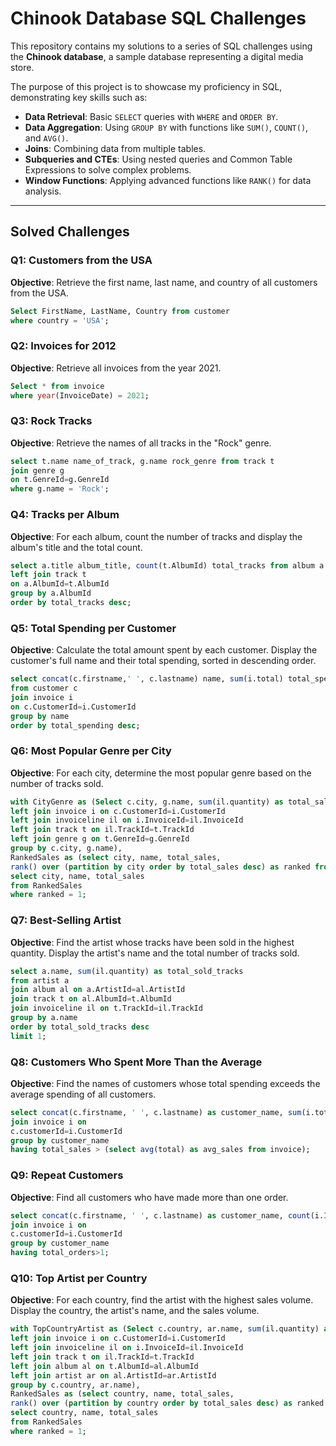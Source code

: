 # Chinook Database SQL Challenges

This repository contains my solutions to a series of SQL challenges using the **Chinook database**, a sample database representing a digital media store.

The purpose of this project is to showcase my proficiency in SQL, demonstrating key skills such as:

  * **Data Retrieval**: Basic `SELECT` queries with `WHERE` and `ORDER BY`.
  * **Data Aggregation**: Using `GROUP BY` with functions like `SUM()`, `COUNT()`, and `AVG()`.
  * **Joins**: Combining data from multiple tables.
  * **Subqueries and CTEs**: Using nested queries and Common Table Expressions to solve complex problems.
  * **Window Functions**: Applying advanced functions like `RANK()` for data analysis.

-----

## Solved Challenges

### Q1: Customers from the USA

**Objective**: Retrieve the first name, last name, and country of all customers from the USA.

```sql
Select FirstName, LastName, Country from customer
where country = 'USA';
```

### Q2: Invoices for 2012

**Objective**: Retrieve all invoices from the year 2021.

```sql
Select * from invoice
where year(InvoiceDate) = 2021;
```

### Q3: Rock Tracks

**Objective**: Retrieve the names of all tracks in the "Rock" genre.

```sql
select t.name name_of_track, g.name rock_genre from track t
join genre g 
on t.GenreId=g.GenreId
where g.name = 'Rock';
```

### Q4: Tracks per Album

**Objective**: For each album, count the number of tracks and display the album's title and the total count.

```sql
select a.title album_title, count(t.AlbumId) total_tracks from album a
left join track t
on a.AlbumId=t.AlbumId
group by a.AlbumId
order by total_tracks desc;
```

### Q5: Total Spending per Customer

**Objective**: Calculate the total amount spent by each customer. Display the customer's full name and their total spending, sorted in descending order.

```sql
select concat(c.firstname,' ', c.lastname) name, sum(i.total) total_spending
from customer c 
join invoice i 
on c.CustomerId=i.CustomerId 
group by name
order by total_spending desc;
```

### Q6: Most Popular Genre per City

**Objective**: For each city, determine the most popular genre based on the number of tracks sold.

```sql
with CityGenre as (Select c.city, g.name, sum(il.quantity) as total_sales from customer c
left join invoice i on c.CustomerId=i.CustomerId
left join invoiceline il on i.InvoiceId=il.InvoiceId
left join track t on il.TrackId=t.TrackId
left join genre g on t.GenreId=g.GenreId
group by c.city, g.name), 
RankedSales as (select city, name, total_sales,
rank() over (partition by city order by total_sales desc) as ranked from CityGenre)
select city, name, total_sales
from RankedSales
where ranked = 1;
```

### Q7: Best-Selling Artist

**Objective**: Find the artist whose tracks have been sold in the highest quantity. Display the artist's name and the total number of tracks sold.

```sql
select a.name, sum(il.quantity) as total_sold_tracks
from artist a
join album al on a.ArtistId=al.ArtistId
join track t on al.AlbumId=t.AlbumId
join invoiceline il on t.TrackId=il.TrackId
group by a.name
order by total_sold_tracks desc
limit 1;
```

### Q8: Customers Who Spent More Than the Average

**Objective**: Find the names of customers whose total spending exceeds the average spending of all customers.

```sql
select concat(c.firstname, ' ', c.lastname) as customer_name, sum(i.total) as total_sales from customer c
join invoice i on 
c.customerId=i.CustomerId
group by customer_name
having total_sales > (select avg(total) as avg_sales from invoice);
```

### Q9: Repeat Customers

**Objective**: Find all customers who have made more than one order.

```sql
select concat(c.firstname, ' ', c.lastname) as customer_name, count(i.InvoiceId) as total_orders from customer c
join invoice i on 
c.customerId=i.CustomerId
group by customer_name
having total_orders>1;
```

### Q10: Top Artist per Country

**Objective**: For each country, find the artist with the highest sales volume. Display the country, the artist's name, and the sales volume.

```sql
with TopCountryArtist as (Select c.country, ar.name, sum(il.quantity) as total_sales from customer c
left join invoice i on c.CustomerId=i.CustomerId
left join invoiceline il on i.InvoiceId=il.InvoiceId
left join track t on il.TrackId=t.TrackId
left join album al on t.AlbumId=al.AlbumId
left join artist ar on al.ArtistId=ar.ArtistId
group by c.country, ar.name), 
RankedSales as (select country, name, total_sales,
rank() over (partition by country order by total_sales desc) as ranked from TopCountryArtist)
select country, name, total_sales
from RankedSales
where ranked = 1;
```
